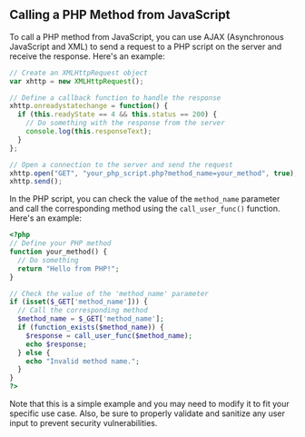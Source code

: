 ## Calling a PHP Method from JavaScript

To call a PHP method from JavaScript, you can use AJAX (Asynchronous JavaScript and XML) to send a request to a PHP script on the server and receive the response. Here's an example:

```javascript
// Create an XMLHttpRequest object
var xhttp = new XMLHttpRequest();

// Define a callback function to handle the response
xhttp.onreadystatechange = function() {
  if (this.readyState == 4 && this.status == 200) {
    // Do something with the response from the server
    console.log(this.responseText);
  }
};

// Open a connection to the server and send the request
xhttp.open("GET", "your_php_script.php?method_name=your_method", true);
xhttp.send();
```

In the PHP script, you can check the value of the `method_name` parameter and call the corresponding method using the `call_user_func()` function. Here's an example:

```php
<?php
// Define your PHP method
function your_method() {
  // Do something
  return "Hello from PHP!";
}

// Check the value of the 'method_name' parameter
if (isset($_GET['method_name'])) {
  // Call the corresponding method
  $method_name = $_GET['method_name'];
  if (function_exists($method_name)) {
    $response = call_user_func($method_name);
    echo $response;
  } else {
    echo "Invalid method name.";
  }
}
?>
```

Note that this is a simple example and you may need to modify it to fit your specific use case. Also, be sure to properly validate and sanitize any user input to prevent security vulnerabilities.
